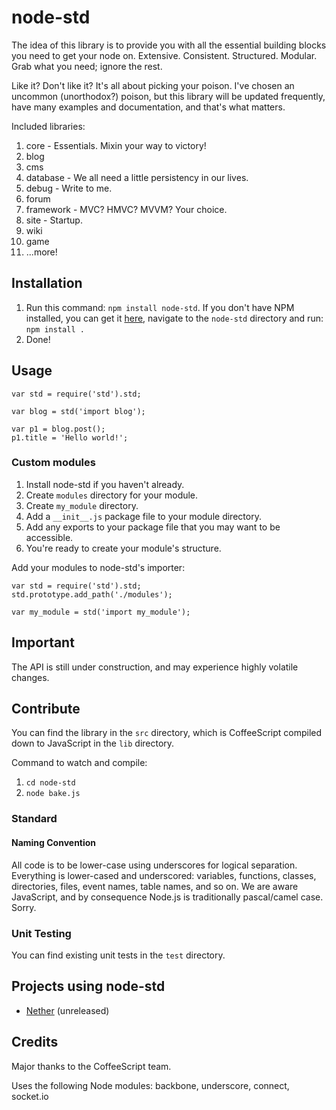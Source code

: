 # node-std
The idea of this library is to provide you with all the essential building blocks you need to get your node on. Extensive. Consistent. Structured. Modular. Grab what you need; ignore the rest.

Like it? Don't like it? It's all about picking your poison. I've chosen an uncommon (unorthodox?) poison, but this library will be updated frequently, have many examples and documentation, and that's what matters.

Included libraries:  

1. core - Essentials. Mixin your way to victory!  
1. blog  
1. cms  
1. database - We all need a little persistency in our lives.  
1. debug - Write to me.  
1. forum  
1. framework - MVC? HMVC? MVVM? Your choice.  
1. site - Startup.  
1. wiki  
1. game  
1. ...more!

## Installation  
1. Run this command: `npm install node-std`. If you don't have NPM installed, you can get it [here](https://github.com/ericmuyser/node-std/zipball/master), navigate to the `node-std` directory and run: `npm install .`
1. Done!  

## Usage
	var std = require('std').std;
	
	var blog = std('import blog');
	
	var p1 = blog.post();
	p1.title = 'Hello world!';

### Custom modules  
1. Install node-std if you haven't already.  
1. Create `modules` directory for your module.  
1. Create `my_module` directory.  
1. Add a `__init__.js` package file to your module directory.  
1. Add any exports to your package file that you may want to be accessible.  
1. You're ready to create your module's structure.  

Add your modules to node-std's importer:  

	var std = require('std').std;
	std.prototype.add_path('./modules');
	
	var my_module = std('import my_module');

## Important
The API is still under construction, and may experience highly volatile changes. 

## Contribute
You can find the library in the `src` directory, which is CoffeeScript compiled down to JavaScript in the `lib` directory.

Command to watch and compile:  

1. `cd node-std`  
1. `node bake.js`  

### Standard

#### Naming Convention
All code is to be lower-case using underscores for logical separation. Everything is lower-cased and underscored: variables, functions, classes, directories, files, event names, table names, and so on.
We are aware JavaScript, and by consequence Node.js is traditionally pascal/camel case. Sorry.

### Unit Testing
You can find existing unit tests in the `test` directory.

## Projects using node-std

* [Nether](https://github.com/ericmuyser/node-nether) (unreleased)

## Credits
Major thanks to the CoffeeScript team.

Uses the following Node modules: backbone, underscore, connect, socket.io